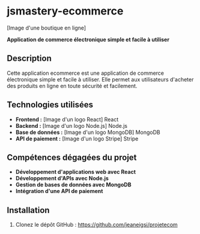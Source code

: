 # jsmastery-ecommerce

[Image d'une boutique en ligne]

**Application de commerce électronique simple et facile à utiliser**

## Description

Cette application ecommerce est une application de commerce électronique simple et facile à utiliser. Elle permet aux utilisateurs d'acheter des produits en ligne en toute sécurité et facilement.

## Technologies utilisées

* **Frontend :** [Image d'un logo React] React
* **Backend :** [Image d'un logo Node.js] Node.js
* **Base de données :** [Image d'un logo MongoDB] MongoDB
* **API de paiement :** [Image d'un logo Stripe] Stripe

## Compétences dégagées du projet

* **Développement d'applications web avec React**
* **Développement d'APIs avec Node.js**
* **Gestion de bases de données avec MongoDB**
* **Intégration d'une API de paiement**

## Installation

1. Clonez le dépôt GitHub : https://github.com/jeaneigsi/projetecom

